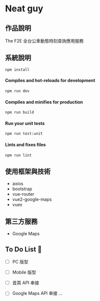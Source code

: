 # Neat guy


## 作品說明
The F2E 全台公車動態時刻查詢應用服務

## 系統說明
```
npm install
```

#### Compiles and hot-reloads for development
```
npm run dev
```

#### Compiles and minifies for production
```
npm run build
```

#### Run your unit tests
```
npm run test:unit
```

#### Lints and fixes files
```
npm run lint
```

## 使用框架與技術
* axios
* bootstrap
* vue-router
* vue2-google-maps
* vuex

## 第三方服務
* Google Maps



## To Do List :rocket: 

- [ ] PC 版型
- [ ] Mobile 版型
- [ ] 首頁 API 串接
- [ ] Google Maps API 串接
...


